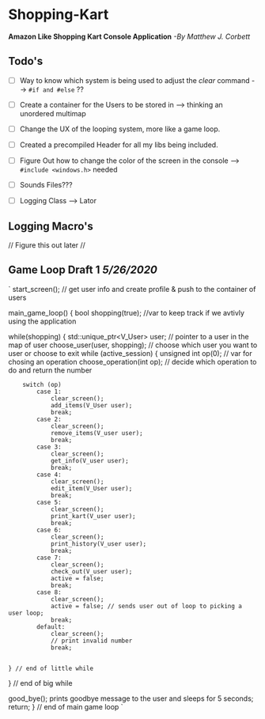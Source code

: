 # Shopping-Kart
__Amazon Like Shopping Kart Console Application__ _-By Matthew J. Corbett_

## Todo's
- [ ] Way to know which system is being used to adjust the _clear_ command --> ` #if and #else ` ?? 
- [ ] Create a container for the Users to be stored in --> thinking an unordered multimap
- [ ] Change the UX of the looping system, more like a game loop. 
- [ ] Created a precompiled Header for all my libs being included.
- [ ] Figure Out how to change the color of the screen in the console --> `#include <windows.h>` needed 
- [ ] Sounds Files??? 
- [ ] Logging Class --> Lator 


## Logging Macro's 
// Figure this out later // 

## Game Loop Draft 1   _5/26/2020_

`
start_screen(); // get user info and create profile & push to the container of users 

main_game_loop()
{
  bool shopping(true); //var to keep track if we avtivly using the application 

  while(shopping)
  {
	std::unique_ptr<V_User> user; // pointer to a user in the map of user
	choose_user(user, shopping); // choose which user you want to user or choose to exit
	while (active_session)
	{
		unsigned int op(0); // var for chosing an operation 
		choose_operation(int op); // decide which operation to do and return the number 

		switch (op)
			case 1: 
				clear_screen();
				add_items(V_User user);
				break;
			case 2:
				clear_screen();
				remove_items(V_user user);
				break;
			case 3:
				clear_screen();
				get_info(V_user user);
				break;
			case 4:
				clear_screen();
				edit_item(V_User user);
				break;
			case 5:
				clear_screen();
				print_kart(V_user user);
				break;
			case 6:
				clear_screen();
				print_history(V_user user);
				break;
			case 7:
				clear_screen();
				check_out(V_user user); 
				active = false;
				break;
			case 8:
				clear_screen();
				active = false; // sends user out of loop to picking a user loop; 
				break; 
			default: 
				clear_screen();
				// print invalid number 
				break;
				
				
	} // end of little while 

  } // end of big while

  good_bye(); prints goodbye message to the user and sleeps for 5 seconds;
  return; 
} // end of main game loop 
`




